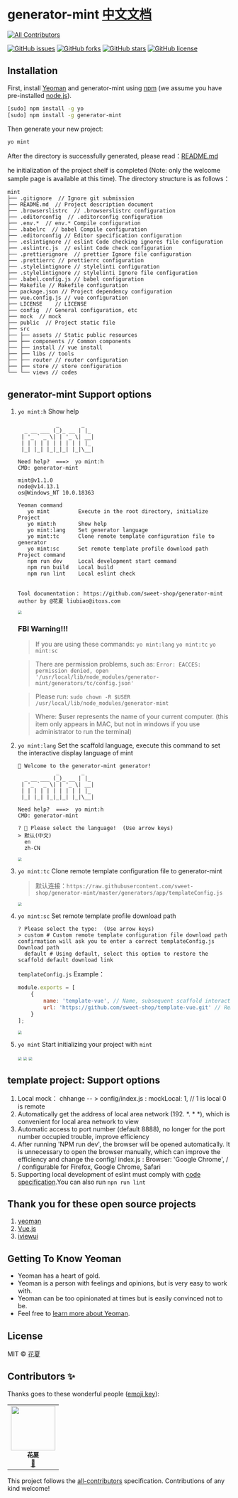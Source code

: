 # generator-mint [中文文档](./README.md)
<!-- ALL-CONTRIBUTORS-BADGE:START - Do not remove or modify this section -->
[![All Contributors](https://img.shields.io/badge/all_contributors-1-orange.svg?style=flat-square)](#contributors-)
<!-- ALL-CONTRIBUTORS-BADGE:END -->

[![GitHub issues](https://img.shields.io/github/issues/sweet-shop/generator-mint.svg)](https://github.com/sweet-shop/generator-mint/issues)
[![GitHub forks](https://img.shields.io/github/forks/sweet-shop/generator-mint.svg)](https://github.com/sweet-shop/generator-mint/network)
[![GitHub stars](https://img.shields.io/github/stars/sweet-shop/generator-mint.svg)](https://github.com/sweet-shop/generator-mint/stargazers)
[![GitHub license](https://img.shields.io/github/license/sweet-shop/generator-mint.svg)](https://github.com/sweet-shop/generator-mint/blob/master/LICENSE)

## Installation

First, install [Yeoman](http://yeoman.io) and generator-mint using [npm](https://www.npmjs.com/) (we assume you have pre-installed [node.js](https://nodejs.org/)).

```bash
[sudo] npm install -g yo
[sudo] npm install -g generator-mint
```

Then generate your new project:

```bash
yo mint
```
After the directory is successfully generated, please read：[README.md](https://github.com/sweet-shop/generator-mint/blob/master/generators/app/templates/README.md)

he initialization of the project shelf is completed (Note: only the welcome sample page is available at this time). The directory structure is as follows：

    mint
    ├── .gitignore  // Ignore git submission
    ├── README.md  // Project description document
    ├── .browserslistrc  // .browserslistrc configuration
    ├── .editorconfig  // .editorconfig configuration
    ├── .env.*  // env.* Compile configuration
    ├── .babelrc  // babel Compile configuration
    ├── .editorconfig // Editor specification configuration
    ├── .eslintignore // eslint Code checking ignores file configuration
    ├── .eslintrc.js  // eslint Code check configuration
    ├── .prettierignore  // prettier Ignore file configuration
    ├── .prettierrc // prettierrc configuration
    ├── .stylelintignore // stylelinti configuration
    ├── .stylelintignore // stylelinti Ignore file configuration
    ├── .babel.config.js // babel configuration
    ├── Makefile // Makefile configuration
    ├── package.json // Project dependency configuration
    ├── vue.config.js // vue configuration
    ├── LICENSE    // LICENSE
    ├── config  // General configuration, etc
    ├── mock  // mock
    ├── public  // Project static file
    ├── src
    ├── ├── assets // Static public resources
    ├── ├── components // Common components
    ├── ├── install // vue install
    ├── ├── libs // tools
    ├── ├── router // router configuration
    ├── ├── store // store configuration
    └── └── views // codes

## generator-mint Support options

1. `yo mint:h`       Show help

   ```shell
               _       _
     _ __ ___ (_)_ __ | |_
    | '_ ` _ \| | '_ \| __|
    | | | | | | | | | | |_
    |_| |_| |_|_|_| |_|\__|
   
   Need help?  ===>  yo mint:h
   CMD: generator-mint
   
   mint@v1.1.0
   node@v14.13.1
   os@Windows_NT 10.0.18363
   
   Yeoman command
      yo mint         Execute in the root directory, initialize Project
      yo mint:h       Show help
      yo mint:lang    Set generator language
      yo mint:tc      Clone remote template configuration file to generator
      yo mint:sc      Set remote template profile download path
   Project command
      npm run dev     Local development start command
      npm run build   Local build
      npm run lint    Local eslint check
   
   
   Tool documentation： https://github.com/sweet-shop/generator-mint
   author by @花夏 liubiao@itoxs.com
   ```

   <img src="https://sweet-shop.github.io/obs/generator-mint/yo-mint-h.gif" style="zoom:50%;" />

   ### FBI Warning!!!
   
   > If you are using these commands: `yo mint:lang` `yo mint:tc` `yo mint:sc`
   
   > There are permission problems, such as: `Error: EACCES: permission denied, open '/usr/local/lib/node_modules/generator-mint/generators/tc/config.json'`

   > Please run: `sudo chown -R $USER  /usr/local/lib/node_modules/generator-mint`
   
   > Where: $user represents the name of your current computer. (this item only appears in MAC, but not in windows if you use administrator to run the terminal)

2. `yo mint:lang`  Set the scaffold language, execute this command to set the interactive display language of mint

   ```
   🌺 Welcome to the generator-mint generator!
               _       _
     _ __ ___ (_)_ __ | |_
    | '_ ` _ \| | '_ \| __|
    | | | | | | | | | | |_
    |_| |_| |_|_|_| |_|\__|
   
   Need help?  ===>  yo mint:h
   CMD: generator-mint
   
   ? 🌈 Please select the language!  (Use arrow keys)
   > 默认(中文)
     en
     zh-CN
   ```

   <img src="https://sweet-shop.github.io/obs/generator-mint/yo-mint-lang.gif" style="zoom:50%;" />

3. `yo mint:tc`      Clone remote template configuration file to generator-mint

   > 默认连接：`https://raw.githubusercontent.com/sweet-shop/generator-mint/master/generators/app/templateConfig.js`

   

   <img src="https://sweet-shop.github.io/obs/generator-mint/yo-mint-tc.gif" style="zoom:50%;" />

4. `yo mint:sc`      Set remote template profile download path

   ````shell
   ? Please select the type:  (Use arrow keys)
   > custom # Custom remote template configuration file download path confirmation will ask you to enter a correct templateConfig.js Download path
     default # Using default, select this option to restore the scaffold default download link
   ````

   `templateConfig.js`  Example：

   ```javascript
   module.exports = [
       {
           name: 'template-vue', // Name, subsequent scaffold interactive display
           url: 'https://github.com/sweet-shop/template-vue.git' // Remote maintenance template, must git [github | gitlab]
       }
   ];
   
   ```

   <img src="https://sweet-shop.github.io/obs/generator-mint/yo-mint-sc.gif" style="zoom:50%;" />

5. `yo mint`            Start initializing your project with `mint`

   <img src="https://sweet-shop.github.io/obs/generator-mint/yo-mint.gif" style="zoom:50%;" />

   <img src="https://sweet-shop.github.io/obs/generator-mint/yo-mint-tpl.gif" style="zoom:50%;" />

   <img src="https://sweet-shop.github.io/obs/generator-mint/yo-mint-user-defined.gif" style="zoom:50%;" />

## template project: Support options

1. Local mock： chhange -- > config/index.js :  mockLocal: 1,  // 1 is local   0 is remote
2. Automatically get the address of local area network (192. *. * *), which is convenient for local area network to view
3. Automatic access to port number (default 8888), no longer for the port number occupied trouble, improve efficiency
4. After running 'NPM run dev', the browser will be opened automatically. It is unnecessary to open the browser manually, which can improve the efficiency and change the config/ index.js : Browser: 'Google Chrome', / / configurable for Firefox, Google Chrome, Safari
5.  Supporting local development of eslint must comply with [code specification]( https://github.com/huarxia/standard ).You can also run `npn run lint`

## Thank you for these open source projects

1. [yeoman](http://yeomanjs.org/)
2. [Vue.js](http://vuejs.org/)
3. [iviewui](https://www.iviewui.com/)

## Getting To Know Yeoman

 * Yeoman has a heart of gold.
 * Yeoman is a person with feelings and opinions, but is very easy to work with.
 * Yeoman can be too opinionated at times but is easily convinced not to be.
 * Feel free to [learn more about Yeoman](http://yeoman.io/).

## License

MIT © [花夏](http://www.huar.love)

## Contributors ✨

Thanks goes to these wonderful people ([emoji key](https://allcontributors.org/docs/en/emoji-key)):

<!-- ALL-CONTRIBUTORS-LIST:START - Do not remove or modify this section -->
<!-- prettier-ignore-start -->
<!-- markdownlint-disable -->
<table>
  <tr>
    <td align="center"><a href="https://huarxia.github.io/blog/"><img src="https://avatars0.githubusercontent.com/u/11221788?v=4" width="100px;" alt=""/><br /><sub><b> 花夏</b></sub></a><br /><a href="#design-huarxia" title="Design">🎨</a></td>
  </tr>
</table>

<!-- markdownlint-enable -->
<!-- prettier-ignore-end -->
<!-- ALL-CONTRIBUTORS-LIST:END -->

This project follows the [all-contributors](https://github.com/all-contributors/all-contributors) specification. Contributions of any kind welcome!
